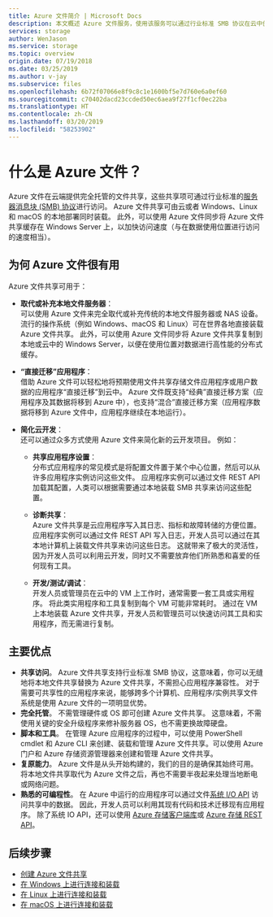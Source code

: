```yaml
---
title: Azure 文件简介 | Microsoft Docs
description: 本文概述 Azure 文件服务，使用该服务可以通过行业标准 SMB 协议在云中创建和使用网络文件共享。
services: storage
author: WenJason
ms.service: storage
ms.topic: overview
origin.date: 07/19/2018
ms.date: 03/25/2019
ms.author: v-jay
ms.subservice: files
ms.openlocfilehash: 6b72f07066e8f9c8c1e1600bf5e7d760e6a0ef60
ms.sourcegitcommit: c70402dacd23ccded50ec6aea9f27f1cf0ec22ba
ms.translationtype: HT
ms.contentlocale: zh-CN
ms.lasthandoff: 03/20/2019
ms.locfileid: "58253902"
---
```

# <a name="what-is-azure-files"></a>什么是 Azure 文件？
Azure 文件在云端提供完全托管的文件共享，这些共享项可通过行业标准的[服务器消息块 (SMB) 协议](https://msdn.microsoft.com/library/windows/desktop/aa365233.aspx)进行访问。 Azure 文件共享可由云或者 Windows、Linux 和 macOS 的本地部署同时装载。 此外，可以使用 Azure 文件同步将 Azure 文件共享缓存在 Windows Server 上，以加快访问速度（与在数据使用位置进行访问的速度相当）。


## <a name="why-azure-files-is-useful"></a>为何 Azure 文件很有用
Azure 文件共享可用于：

* **取代或补充本地文件服务器**：  
    可以使用 Azure 文件来完全取代或补充传统的本地文件服务器或 NAS 设备。 流行的操作系统（例如 Windows、macOS 和 Linux）可在世界各地直接装载 Azure 文件共享。 此外，可以使用 Azure 文件同步将 Azure 文件共享复制到本地或云中的 Windows Server，以便在使用位置对数据进行高性能的分布式缓存。

* **“直接迁移”应用程序**：  
    借助 Azure 文件可以轻松地将预期使用文件共享存储文件应用程序或用户数据的应用程序“直接迁移”到云中。 Azure 文件既支持“经典”直接迁移方案（应用程序及其数据将移到 Azure 中），也支持“混合”直接迁移方案（应用程序数据将移到 Azure 文件中，应用程序继续在本地运行）。 

* **简化云开发**：  
    还可以通过众多方式使用 Azure 文件来简化新的云开发项目。 例如：
    * **共享应用程序设置**：  
        分布式应用程序的常见模式是将配置文件置于某个中心位置，然后可以从许多应用程序实例访问这些文件。 应用程序实例可以通过文件 REST API 加载其配置，人类可以根据需要通过本地装载 SMB 共享来访问这些配置。

    * **诊断共享**：  
        Azure 文件共享是云应用程序写入其日志、指标和故障转储的方便位置。 应用程序实例可以通过文件 REST API 写入日志，开发人员可以通过在其本地计算机上装载文件共享来访问这些日志。 这就带来了极大的灵活性，因为开发人员可以利用云开发，同时又不需要放弃他们所熟悉和喜爱的任何现有工具。

    * **开发/测试/调试**：  
        开发人员或管理员在云中的 VM 上工作时，通常需要一套工具或实用程序。 将此类实用程序和工具复制到每个 VM 可能非常耗时。 通过在 VM 上本地装载 Azure 文件共享，开发人员和管理员可以快速访问其工具和实用程序，而无需进行复制。

## <a name="key-benefits"></a>主要优点
* **共享访问**。 Azure 文件共享支持行业标准 SMB 协议，这意味着，你可以无缝地将本地文件共享替换为 Azure 文件共享，不需担心应用程序兼容性。 对于需要可共享性的应用程序来说，能够跨多个计算机、应用程序/实例共享文件系统是使用 Azure 文件的一项明显优势。 
* **完全托管**。 不需管理硬件或 OS 即可创建 Azure 文件共享。 这意味着，不需使用关键的安全升级程序来修补服务器 OS，也不需更换故障硬盘。
* **脚本和工具**。 在管理 Azure 应用程序的过程中，可以使用 PowerShell cmdlet 和 Azure CLI 来创建、装载和管理 Azure 文件共享。可以使用 Azure 门户和 Azure 存储资源管理器来创建和管理 Azure 文件共享。 
* **复原能力**。 Azure 文件是从头开始构建的，我们的目的是确保其始终可用。 将本地文件共享取代为 Azure 文件之后，再也不需要半夜起来处理当地断电或网络问题。 
* **熟悉的可编程性**。 在 Azure 中运行的应用程序可以通过文件[系统 I/O API](https://msdn.microsoft.com/library/system.io.file.aspx) 访问共享中的数据。 因此，开发人员可以利用其现有代码和技术迁移现有应用程序。 除了系统 IO API，还可以使用 [Azure 存储客户端库](https://msdn.microsoft.com/library/azure/dn261237.aspx)或 [Azure 存储 REST API](https://docs.microsoft.com/rest/api/storageservices/file-service-rest-api)。

## <a name="next-steps"></a>后续步骤
* [创建 Azure 文件共享](storage-how-to-create-file-share.md)
* [在 Windows 上进行连接和装载](storage-how-to-use-files-windows.md)
* [在 Linux 上进行连接和装载](storage-how-to-use-files-linux.md)
* [在 macOS 上进行连接和装载](storage-how-to-use-files-mac.md)
